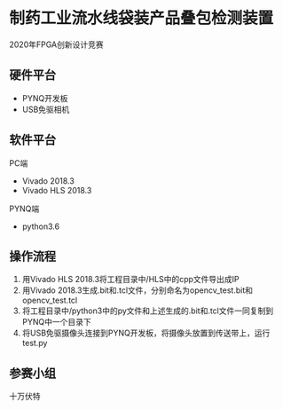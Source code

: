 # 制药工业流水线袋装产品叠包检测装置
2020年FPGA创新设计竞赛

## 硬件平台
- PYNQ开发板
- USB免驱相机

## 软件平台
PC端
- Vivado 2018.3
- Vivado HLS 2018.3

PYNQ端
- python3.6

## 操作流程
1. 用Vivado HLS 2018.3将工程目录中/HLS中的cpp文件导出成IP
2. 用Vivado 2018.3生成.bit和.tcl文件，分别命名为opencv_test.bit和opencv_test.tcl
3. 将工程目录中/python3中的py文件和上述生成的.bit和.tcl文件一同复制到PYNQ中一个目录下
4. 将USB免驱摄像头连接到PYNQ开发板，将摄像头放置到传送带上，运行test.py

## 参赛小组
十万伏特
